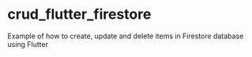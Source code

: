 # crud_flutter_firestore
Example of how to create, update and delete items in Firestore database using Flutter
